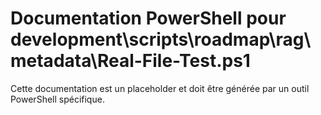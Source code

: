 # Documentation PowerShell pour development\scripts\roadmap\rag\metadata\Real-File-Test.ps1

Cette documentation est un placeholder et doit être générée par un outil PowerShell spécifique.

